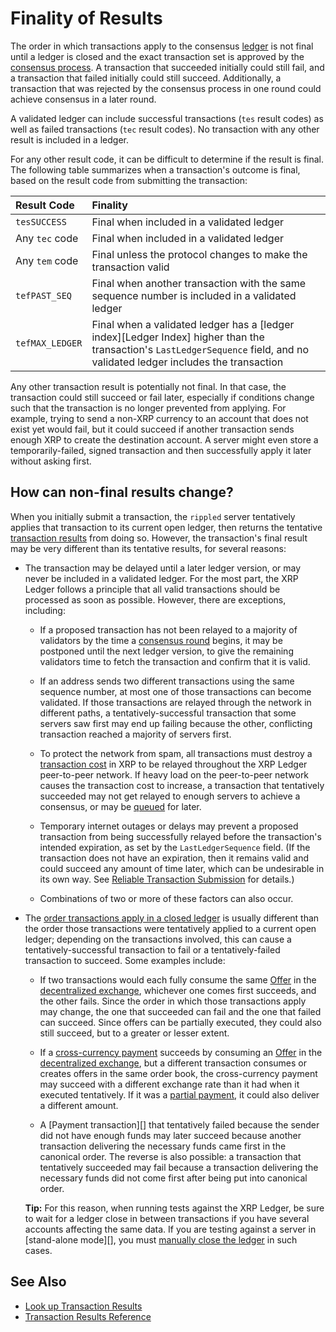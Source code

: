 # Finality of Results

The order in which transactions apply to the consensus [ledger](ledgers.html) is not final until a ledger is closed and the exact transaction set is approved by the [consensus process](intro-to-consensus.html). A transaction that succeeded initially could still fail, and a transaction that failed initially could still succeed. Additionally, a transaction that was rejected by the consensus process in one round could achieve consensus in a later round.

A validated ledger can include successful transactions (`tes` result codes) as well as failed transactions (`tec` result codes). No transaction with any other result is included in a ledger.

For any other result code, it can be difficult to determine if the result is final. The following table summarizes when a transaction's outcome is final, based on the result code from submitting the transaction:

| Result Code     | Finality                                                   |
|:----------------|:-----------------------------------------------------------|
| `tesSUCCESS`    | Final when included in a validated ledger                  |
| Any `tec` code  | Final when included in a validated ledger                  |
| Any `tem` code  | Final unless the protocol changes to make the transaction valid |
| `tefPAST_SEQ`   | Final when another transaction with the same sequence number is included in a validated ledger |
| `tefMAX_LEDGER` | Final when a validated ledger has a [ledger index][Ledger Index] higher than the transaction's `LastLedgerSequence` field, and no validated ledger includes the transaction |

Any other transaction result is potentially not final. In that case, the transaction could still succeed or fail later, especially if conditions change such that the transaction is no longer prevented from applying. For example, trying to send a non-XRP currency to an account that does not exist yet would fail, but it could succeed if another transaction sends enough XRP to create the destination account. A server might even store a temporarily-failed, signed transaction and then successfully apply it later without asking first.

## How can non-final results change?

When you initially submit a transaction, the `rippled` server tentatively applies that transaction to its current open ledger, then returns the tentative [transaction results](transaction-results.html) from doing so. However, the transaction's final result may be very different than its tentative results, for several reasons:

- The transaction may be delayed until a later ledger version, or may never be included in a validated ledger. For the most part, the XRP Ledger follows a principle that all valid transactions should be processed as soon as possible. However, there are exceptions, including:

    - If a proposed transaction has not been relayed to a majority of validators by the time a [consensus round](consensus.html) begins, it may be postponed until the next ledger version, to give the remaining validators time to fetch the transaction and confirm that it is valid.

    - If an address sends two different transactions using the same sequence number, at most one of those transactions can become validated. If those transactions are relayed through the network in different paths, a tentatively-successful transaction that some servers saw first may end up failing because the other, conflicting transaction reached a majority of servers first.

    - To protect the network from spam, all transactions must destroy a [transaction cost](transaction-cost.html) in XRP to be relayed throughout the XRP Ledger peer-to-peer network. If heavy load on the peer-to-peer network causes the transaction cost to increase, a transaction that tentatively succeeded may not get relayed to enough servers to achieve a consensus, or may be [queued](transaction-queue.html) for later.

    - Temporary internet outages or delays may prevent a proposed transaction from being successfully relayed before the transaction's intended expiration, as set by the `LastLedgerSequence` field. (If the transaction does not have an expiration, then it remains valid and could succeed any amount of time later, which can be undesirable in its own way. See [Reliable Transaction Submission](reliable-transaction-submission.html) for details.)

    - Combinations of two or more of these factors can also occur.

- The [order transactions apply in a closed ledger](ledgers.html#open-closed-and-validated-ledgers) is usually different than the order those transactions were tentatively applied to a current open ledger; depending on the transactions involved, this can cause a tentatively-successful transaction to fail or a tentatively-failed transaction to succeed. Some examples include:

    - If two transactions would each fully consume the same [Offer](offers.html) in the [decentralized exchange](decentralized-exchange.html), whichever one comes first succeeds, and the other fails. Since the order in which those transactions apply may change, the one that succeeded can fail and the one that failed can succeed. Since offers can be partially executed, they could also still succeed, but to a greater or lesser extent.

    - If a [cross-currency payment](cross-currency-payments.html) succeeds by consuming an [Offer](offers.html) in the [decentralized exchange](decentralized-exchange.html), but a different transaction consumes or creates offers in the same order book, the cross-currency payment may succeed with a different exchange rate than it had when it executed tentatively. If it was a [partial payment](partial-payments.html), it could also deliver a different amount.

    - A [Payment transaction][] that tentatively failed because the sender did not have enough funds may later succeed because another transaction delivering the necessary funds came first in the canonical order. The reverse is also possible: a transaction that tentatively succeeded may fail because a transaction delivering the necessary funds did not come first after being put into canonical order.

    **Tip:** For this reason, when running tests against the XRP Ledger, be sure to wait for a ledger close in between transactions if you have several accounts affecting the same data. If you are testing against a server in [stand-alone mode][], you must [manually close the ledger](advance-the-ledger-in-stand-alone-mode.html) in such cases.


## See Also

- [Look up Transaction Results](look-up-transaction-results.html)
- [Transaction Results Reference](transaction-results.html)
